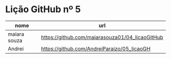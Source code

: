 # Lição GitHub nº 5

nome | url
---  | --- 
maiara souza| https://github.com/maiarasouza01/04_licaoGitHub
Andrei | https://github.com/AndreiParaizo/05_licaoGH